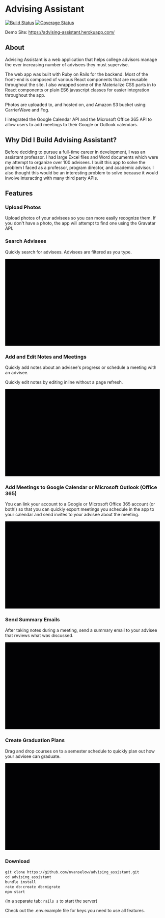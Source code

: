 # Advising Assistant

[![Build Status](https://codeship.com/projects/fe056ee0-2f4f-0134-7f62-4a25dba64f1f/status?branch=master)](https://codeship.com/projects/163891)
[![Coverage Status](https://coveralls.io/repos/github/nvanselow/advising_assistant/badge.svg?branch=master)](https://coveralls.io/github/nvanselow/advising_assistant?branch=master)

Demo Site: https://advising-assistant.herokuapp.com/

## About

Advising Assistant is a web application that helps college advisors manage
the ever increasing number of advisees they must supervise.

The web app was built with Ruby on Rails for the backend. Most of the front-end
is composed of various React components that are reusable throughout the site.
I also wrapped some of the Materialize CSS parts in to React components or plain
ES6 javascript classes for easier integration throughout the app.

Photos are uploaded to, and hosted on, and Amazon S3 bucket using CarrierWave
and Fog.

I integrated the Google Calendar API and the Microsoft Office 365 API to allow
users to add meetings to their Google or Outlook calendars.

## Why Did I Build Advising Assistant?

Before deciding to pursue a full-time career in development, I was an assistant
professor. I had large Excel files and Word documents which were my attempt
to organize over 100 advisees. I built this app to solve the problem I faced
as a professor, program director, and academic advisor. I also thought this
would be an interesting problem to solve because it would involve interacting
with many third party APIs.

## Features

### Upload Photos

Upload photos of your advisees so you can more easily recognize them. If you
don't have a photo, the app will attempt to find one using the Gravatar API.

### Search Advisees

Quickly search for advisees. Advisees are filtered as you type.

![Search for Advisees](/readme_gifs/search.gif)

### Add and Edit Notes and Meetings

Quickly add notes about an advisee's progress or schedule a meeting with
an advisee.

Quickly edit notes by editing inline without a page refresh.

![Add Notes](/readme_gifs/add_edit_notes.gif)


### Add Meetings to Google Calendar or Microsoft Outlook (Office 365)

You can link your account to a Google or Microsoft Office 365 account (or both!)
so that you can quickly export meetings you schedule in the app to your calendar
and send invites to your advisee about the meeting.

![Export Meeting to Calendar](/readme_gifs/export_meeting.gif)

### Send Summary Emails

After taking notes during a meeting, send a summary email to your advisee
that reviews what was discussed.

![Summary Email](/readme_gifs/email_summary.gif)

### Create Graduation Plans

Drag and drop courses on to a semester schedule to quickly plan out how
your advisee can graduate.

![Graduation Plan](/readme_gifs/graduation_plans.gif)

### Download
```
git clone https://github.com/nvanselow/advising_assistant.git
cd advising_assistant
bundle install
rake db:create db:migrate
npm start
```
(in a separate tab: `rails s` to start the server)

Check out the .env.example file for keys you need to use all features.
